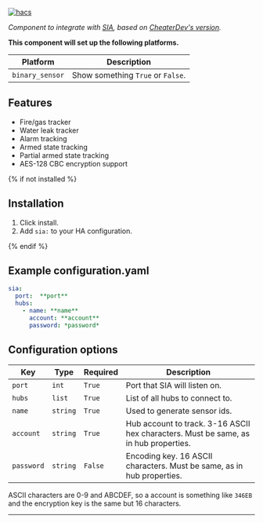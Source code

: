 [![hacs][hacsbadge]](hacs)

_Component to integrate with [SIA][sia], based on [CheaterDev's version][ch_sia]._

**This component will set up the following platforms.**

Platform | Description
-- | --
`binary_sensor` | Show something `True` or `False`.

## Features
- Fire/gas tracker
- Water leak tracker
- Alarm tracking
- Armed state tracking
- Partial armed state tracking
- AES-128 CBC encryption support

{% if not installed %}
## Installation

1. Click install.
1. Add `sia:` to your HA configuration.

{% endif %}
## Example configuration.yaml

```yaml
sia:
  port:  **port**
  hubs:
    - name: **name**
      account: **account**
      password: *password*
```

## Configuration options

Key | Type | Required | Description
-- | -- | -- | --
`port` | `int` | `True` | Port that SIA will listen on.
`hubs` | `list` | `True` | List of all hubs to connect to.
`name` | `string` | `True` | Used to generate sensor ids.
`account` | `string` | `True` |  Hub account to track. 3-16 ASCII hex characters. Must be same, as in hub properties.
`password` | `string` | `False` | Encoding key. 16 ASCII characters. Must be same, as in hub properties.

ASCII characters are 0-9 and ABCDEF, so a account is something like `346EB` and the encryption key is the same but 16 characters.


***

[sia]: https://github.com/eavanvalkenburg/sia-ha
[ch_sia]: https://github.com/Cheaterdev/sia-ha
[hacs]: https://github.com/custom-components/hacs
[hacsbadge]: https://img.shields.io/badge/HACS-Custom-orange.svg?style=for-the-badge